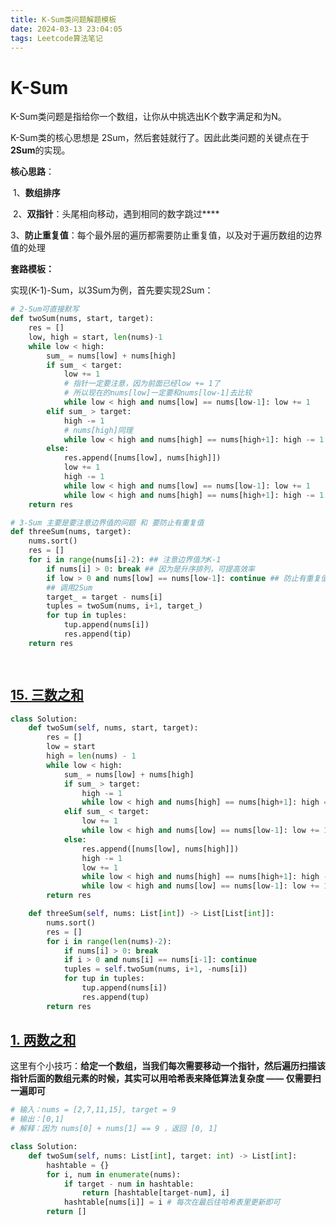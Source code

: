 ```yaml
---
title: K-Sum类问题解题模板
date: 2024-03-13 23:04:05
tags: Leetcode算法笔记
---
```


# K-Sum

K-Sum类问题是指给你一个数组，让你从中挑选出K个数字满足和为N。

K-Sum类的核心思想是 2Sum，然后套娃就行了。因此此类问题的关键点在于**2Sum**的实现。

**核心思路**：

​	1、**数组排序**

​	2、**双指针**：头尾相向移动，遇到相同的数字跳过****

​	3、**防止重复值**：每个最外层的遍历都需要防止重复值，以及对于遍历数组的边界值的处理

**套路模板：**

实现(K-1)-Sum，以3Sum为例，首先要实现2Sum：

```python
# 2-Sum可直接默写
def twoSum(nums, start, target):
    res = []
    low, high = start, len(nums)-1
    while low < high:
        sum_ = nums[low] + nums[high]
        if sum_ < target:
            low += 1
            # 指针一定要注意，因为前面已经low += 1了
            # 所以现在的nums[low]一定要和nums[low-1]去比较
            while low < high and nums[low] == nums[low-1]: low += 1 
        elif sum_ > target:
            high -= 1
            # nums[high]同理
            while low < high and nums[high] == nums[high+1]: high -= 1
        else:
            res.append([nums[low], nums[high]])
            low += 1
            high -= 1
            while low < high and nums[low] == nums[low-1]: low += 1
            while low < high and nums[high] == nums[high+1]: high -= 1
    return res

# 3-Sum 主要是要注意边界值的问题 和 要防止有重复值
def threeSum(nums, target):
    nums.sort()
    res = []
    for i in range(nums[i]-2): ## 注意边界值为K-1
        if nums[i] > 0: break ## 因为是升序排列，可提高效率
        if low > 0 and nums[low] == nums[low-1]: continue ## 防止有重复值
        ## 调用2Sum
        target_ = target - nums[i]
        tuples = twoSum(nums, i+1, target_)
        for tup in tuples:
            tup.append(nums[i])
            res.append(tip)
    return res

        
```



## [15. 三数之和](https://leetcode.cn/problems/3sum/)

```python
class Solution:
    def twoSum(self, nums, start, target):
        res = []
        low = start
        high = len(nums) - 1
        while low < high:
            sum_ = nums[low] + nums[high]
            if sum_ > target:
                high -= 1
                while low < high and nums[high] == nums[high+1]: high = high -1
            elif sum_ < target:
                low += 1
                while low < high and nums[low] == nums[low-1]: low += 1
            else:
                res.append([nums[low], nums[high]])
                high -= 1
                low += 1
                while low < high and nums[high] == nums[high+1]: high -= 1
                while low < high and nums[low] == nums[low-1]: low += 1
        return res

    def threeSum(self, nums: List[int]) -> List[List[int]]:
        nums.sort()
        res = []
        for i in range(len(nums)-2):
            if nums[i] > 0: break
            if i > 0 and nums[i] == nums[i-1]: continue
            tuples = self.twoSum(nums, i+1, -nums[i])
            for tup in tuples:
                tup.append(nums[i])
                res.append(tup)
        return res
```

 

## [1. 两数之和](https://leetcode.cn/problems/two-sum/description/)

这里有个小技巧：**给定一个数组，当我们每次需要移动一个指针，然后遍历扫描该指针后面的数组元素的时候，其实可以用哈希表来降低算法复杂度 —— 仅需要扫一遍即可**

```python
# 输入：nums = [2,7,11,15], target = 9
# 输出：[0,1]
# 解释：因为 nums[0] + nums[1] == 9 ，返回 [0, 1] 

class Solution:
    def twoSum(self, nums: List[int], target: int) -> List[int]:
        hashtable = {}
        for i, num in enumerate(nums):
            if target - num in hashtable:
                return [hashtable[target-num], i]
            hashtable[nums[i]] = i # 每次在最后往哈希表里更新即可
        return []
```


